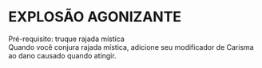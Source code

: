# EXPLOSÃO AGONIZANTE

Pré-requisito: truque rajada mística  
Quando você conjura rajada mística, adicione seu modificador de Carisma ao dano causado quando atingir.